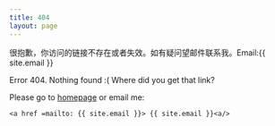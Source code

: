 ```yaml
---
title: 404
layout: page
---
```


很抱歉，你访问的链接不存在或者失效。如有疑问望邮件联系我。Email:{{ site.email }}


Error 404. Nothing found :( Where did you get that link?

Please go to [homepage](/) or email me:

    <a href =mailto: {{ site.email }}> {{ site.email }}<a/>

